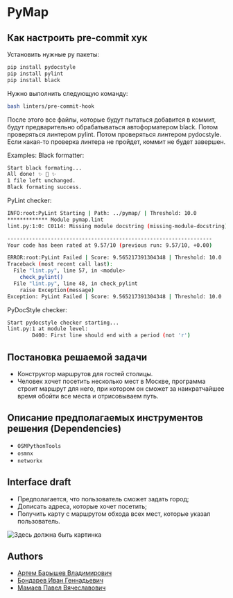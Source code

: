 # PyMap

## Как настроить pre-commit хук
Установить нужные py пакеты:
```bash
pip install pydocstyle
pip install pylint
pip install black
```
Нужно выполнить следующую команду:
```bash
bash linters/pre-commit-hook
```
После этого все файлы, которые будут пытаться добавится в коммит, будут предварительно обрабатываться автоформатером black.
Потом проверяться линтером pylint.
Потом проверяться линтером pydocstyle.
Если какая-то проверка линтера не пройдет, коммит не будет завершен.

Examples:
Black formatter:
```bash
Start black formating...
All done! ✨ 🍰 ✨
1 file left unchanged.
Black formating success.
```
PyLint checker:
```bash
INFO:root:PyLint Starting | Path: ../pymap/ | Threshold: 10.0
************* Module pymap.lint
lint.py:1:0: C0114: Missing module docstring (missing-module-docstring)

------------------------------------------------------------------
Your code has been rated at 9.57/10 (previous run: 9.57/10, +0.00)

ERROR:root:PyLint Failed | Score: 9.565217391304348 | Threshold: 10.0
Traceback (most recent call last):
  File "lint.py", line 57, in <module>
    check_pylint()
  File "lint.py", line 48, in check_pylint
    raise Exception(message)
Exception: PyLint Failed | Score: 9.565217391304348 | Threshold: 10.0
```

PyDocStyle checker:
```bash
Start pydocstyle checker starting...
lint.py:1 at module level:
        D400: First line should end with a period (not 'r')
```

## Постановка решаемой задачи
- Конструктор маршрутов для гостей столицы.
- Человек хочет посетить несколько мест в Москве, программа строит маршрут для него, при котором он сможет за наикратчайшее время обойти все места и отрисовываем путь.

## Описание предполагаемых инструментов решения (Dependencies)
- `OSMPythonTools`
- `osmnx`
- `networkx`

## Interface draft
- Предполагается, что пользователь сможет задать город;
- Дописать адреса, которые хочет посетить;
- Получить карту с маршрутом обхода всех мест, которые указал пользователь.

![Здесь должна быть картинка](data/example_interface.png "Предполагаемый интерфейс")

## Authors
- [Артем Барышев Владимирович](https://github.com/arteeemik)
- [Бондарев Иван Геннадьевич](https://github.com/BondarevIvan)
- [Мамаев Павел Вячеславович](https://github.com/BinaryDancer)
